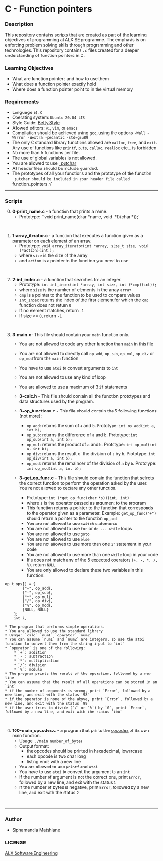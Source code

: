 # C - Function pointers

### Description
This repository contains scripts that are created as part of the learning objectives of programming at ALX SE programme. The emphasis is on enforcing problem solving skills through programming and other technologies. This repository contains `.c` files created for a deeper understanding of function pointers in C.

### Learning Objectives
* What are function pointers and how to use them
* What does a function pointer exactly hold
* Where does a function pointer point to in the virtual memory

### Requirements
* Language(s): `C`
* Operating system: `Ubuntu 20.04 LTS`
* Style Guide: <a href="https://github.com/alx-tools/Betty/tree/master">Betty Style</a>
* Allowed editors: `vi`, `vim`, or `emacs`
* Compilation should be achieved using `gcc`, using the options `-Wall -Werror -Wextra -pedantic -std=gnu89`
* The only C standard library functions allowed are `malloc`, `free`, and `exit`. Any use of functions like `printf`, `puts`, `calloc`, `realloc` etc… is forbidden
* No more than 5 functions per file.
* The use of global variables is not allowed.
* You are allowed to use <a href="https://github.com/alx-tools/_putchar.c/blob/master/_putchar.c">_putchar</a>
* All header files should be include guarded.
* The prototypes of all your functions and the prototype of the function `_putchar should be included in your header file called `function_pointers.h`

---
### Scripts

0. **0-print_name.c** - a function that prints a name.
    * Prototype: ``void print_name(char *name, void (*f)(char *));`
<br>

1. **1-array_iterator.c** - a function that executes a function given as a parameter on each element of an array.
    * Prototype: `void array_iterator(int *array, size_t size, void (*action)(int));`
    * where `size` is the size of the array
    * and `action` is a pointer to the function you need to use
<br>

2. **2-int_index.c** - a function that searches for an integer.
    * Prototype: `int int_index(int *array, int size, int (*cmp)(int));`
    * where `size` is the number of elements in the array `array`
    * `cmp` is a pointer to the function to be used to compare values
    * `int_index` returns the index of the first element for which the `cmp` function does not return `0`
    * If no element matches, return `-1`
    * If size <= `0`, return `-1`
<br>

3. **3-main.c**- This file should contain your `main` function only.
    * You are not allowed to code any other function than `main` in this file
    * You are not allowed to directly call `op_add`, `op_sub`, `op_mul`, `op_div` or `op_mod` from the `main` function
    * You have to use `atoi` to convert arguments to `int`
    * You are not allowed to use any kind of loop
    * You are allowed to use a maximum of 3 `if` statements
 
    * **3-calc.h** - This file should contain all the function prototypes and data structures used by the program.
    * **3-op_functions.c** - This file should contain the 5 following functions (not more):
        * `op_add`: returns the sum of `a` and `b`. Prototype: `int op_add(int a, int b);`
        * `op_sub`: returns the difference of `a` and `b`. Prototype: `int op_sub(int a, int b);`
        * `op_mul`: returns the product of `a` and `b`. Prototype: `int op_mul(int a, int b);`
        * `op_div`: returns the result of the division of `a` by `b`. Prototype: `int op_div(int a, int b);`
        * `op_mod`: returns the remainder of the division of `a` by `b`. Prototype: `int op_mod(int a, int b);`
    * **3-get_op_func.c** - This file should contain the function that selects the correct function to perform the operation asked by the user. You’re not allowed to declare any other function.
        * Prototype: `int (*get_op_func(char *s))(int, int);`
        * where `s` is the operator passed as argument to the program
        * This function returns a pointer to the function that corresponds to the operator given as a parameter. Example: `get_op_func("+")` should return a pointer to the function `op_add`
        * You are not allowed to use `switch` statements
        * You are not allowed to use `for` or `do ... while` loops
        * You are not allowed to use `goto`
        * You are not allowed to use `else`
        * You are not allowed to use more than one `if` statement in your code
        * You are not allowed to use more than one `while` loop in your code
        * If `s` does not match any of the 5 expected operators `(+, -, *, /, %)`, return `NULL`
        * You are only allowed to declare these two variables in this function:

```
op_t ops[] = {
        {"+", op_add},
        {"-", op_sub},
        {"*", op_mul},
        {"/", op_div},
        {"%", op_mod},
        {NULL, NULL}
    };
    int i;
```

    * The program that performs simple operations.
    * You are allowed to use the standard library
    * Usage: `calc` `num1` `operator` `num2`
    * You can assume `num1` and `num2` are integers, so use the atoi function to convert them from the string input to `int`
    * `operator` is one of the following:
        * `+`: addition
        * `-`: subtraction
        * `*`: multiplication
        * `/`: division
        * `%`: modulo
    * The program prints the result of the operation, followed by a new line
    * You can assume that the result of all operations can be stored in an `int`
    * if the number of arguments is wrong, print `Error`, followed by a new line, and exit with the status `98`
    * if the operator is none of the above, print `Error`, followed by a new line, and exit with the status `99`
    * if the user tries to divide (`/` or `%`) by `0`, print `Error`, followed by a new line, and exit with the status `100`
<br>

4. **100-main_opcodes.c** - a program that prints the <a href="https://intranet.alxswe.com/rltoken/5eSu8Ohx0ddeNGmaeDo_zQ">opcodes</a> of its own main function.
    * Usage: `./main number_of_bytes`
    * Output format:
        * the opcodes should be printed in hexadecimal, lowercase
        * each opcode is two char long
        * listing ends with a new line
    * You are allowed to use `printf` and `atoi`
    * You have to use `atoi` to convert the argument to an `int`
    * If the number of argument is not the correct one, print `Error`, followed by a new line, and exit with the status `1`
    * If the number of bytes is negative, print `Error`, followed by a new line, and exit with the status `2`
<br>

---
### Author
* Siphamandla Matshiane

### LICENSE
<a href="https://www.alxafrica.com/software-engineering/">ALX Software Engineering</a>
